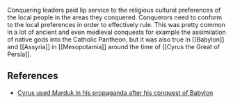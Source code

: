 Conquering leaders paid lip service to the religious cultural preferences of the local people in the areas they conquered. Conquerors need to conform to the local preferences in order to effectively rule. This was pretty common in a lot of ancient and even medieval conquests for example the assimilation of native gods into the Catholic Pantheon, but it was also true in [[Babylon]] and [[Assyria]] in [[Mesopotamia]] around the time of [[Cyrus the Great of Persia]]. 

## References
- [Cyrus used Marduk in his propaganda after his conquest of Babylon](https://www.reddit.com/r/AskHistorians/comments/lnbymk/do_historiansarcheologists_think_that_cyrus/)
